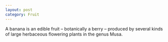 ```yaml
---
layout: post
category: Fruit
---
```

A banana is an edible fruit – botanically a berry – produced by several kinds
of large herbaceous flowering plants in the genus Musa.